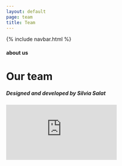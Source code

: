 ```yaml
---
layout: default
page: team
title: Team
---
```


{% include navbar.html %}

<div class="team-section">
<h4 class="team-tag">about us</h4>
        <h1 class="team-title">Our team</h1>
<h5 class="footer">Designed and developed by <span class="footer-span">Silvia Salat</span></h5>
<div class="team-cards-container">
    <div class="team-card card-1" style="background-image: url(/assets/images/team-john.png)"></div>
    <div class="team-card card-2" style="background-image: url(/assets/images/team-sam.png)" ></div>
    <div class="team-card card-3" style="background-image: url(/assets/images/team-jane.png)"></div>
    <div class="team-card card-4" style="background-image: url(/assets/images/team-carlos.png)"></div>
</div>
    <div class="video-container">
        <iframe src="https://streamable.com/e/ahad9k?autoplay=1" frameborder="0" allowfullscreen allow="autoplay"></iframe>
    </div>
        <!-- <video playsinline autoplay muted loop poster="/assets/images/team-video.jpg">
            <source src="https://streamable.com/ahad9k" type="video/mp4">
        </video> -->
</div>
